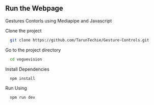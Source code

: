 ## Run the Webpage

Gestures Contorls using Mediapipe and Javascript

Clone the project

```bash
  git clone https://github.com/TarunTechie/Gesture-Controls.git
```

Go to the project directory

```bash
  cd voguevision
```

Install Dependencies

```bash
  npm install
```

Run Using

```bash
  npm run dev
```
